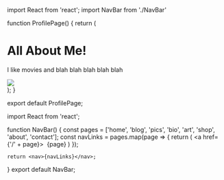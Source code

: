 import React from 'react';
import NavBar from './NavBar'

function ProfilePage() {
  return (
    <div>
      <NavBar />
      <h1>All About Me!</h1>
      <p>I like movies and blah blah blah blah blah</p>
      <img src="https://content.codecademy.com/courses/React/react_photo-monkeyselfie.jpg" />
    </div>
  );
}

export default ProfilePage;





import React from 'react';

function NavBar() {
    const pages = ['home', 'blog', 'pics', 'bio', 'art', 'shop', 'about', 'contact'];
    const navLinks = pages.map(page => {
      return (
        <a href={'/' + page}>
           &nbsp;{page}
        </a>
      )
    });

    return <nav>{navLinks}</nav>;
}
export default NavBar;